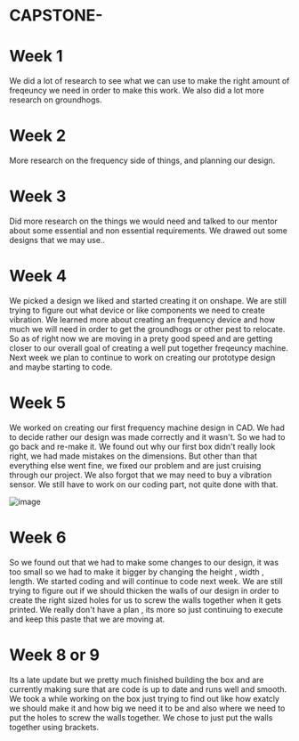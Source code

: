 # CAPSTONE-

# Week 1
We did a lot of research to see what we can use to make the right amount of freqeuncy we need in order to make this work. 
We also did a lot more research on groundhogs.

# Week 2 
More research on the frequency side of things, and planning our design.
# Week 3 
Did more research on the things we would need and talked to our mentor about some essential and non essential requirements. We drawed out some designs that we may use..


# Week 4
We picked a design we liked and started creating it on onshape. We are still trying to figure out what device or like components we need to create vibration.
We learned more about creating an frequency device and how much we will need in order to get the groundhogs or other pest to relocate. So as of right now we are moving in a prety good speed and are getting closer to our overall goal of creating a well put together freqeuncy machine. Next week we plan to continue to work on creating our prototype design and maybe starting to code.
# Week 5
We worked on creating our first frequency machine design in CAD. We had to decide rather our design was made correctly and it wasn't. So we had to go back and re-make it. We found out why our first box didn't really look right, we had made mistakes on the dimensions.
But other than that everything else went fine, we fixed our problem and are just cruising through our project. We also forgot that we may need to buy a vibration sensor. We still have to work on our coding part, not quite done with that. 




![image](https://github.com/Devon128/CAPSTONE-/assets/71898987/f2e1b868-44de-429c-acae-732c6baace4e)
# Week 6 
So we found out that we had to make some changes to our design, it was too small so we had to make it bigger by changing the height , width , length. We started coding and will continue to code next week. We are still trying to figure out if we should thicken the walls of our design in order to create the right sized holes for us to screw the walls together when it gets printed. We really don't have a plan , its more so just continuing to execute and keep this paste that we are moving at.


# Week 8 or 9 
Its a late update but we pretty much finished building the box and are currently making sure that are code is up to date and runs well and smooth. We took a while working on the box just trying to find out like how exatcly we should make it and how big we need it to be and also where we need to put the holes to screw the walls together. We chose to just put the walls together using brackets.
